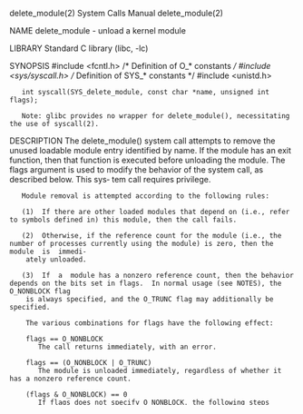 delete_module(2)						      System Calls Manual						      delete_module(2)

NAME
       delete_module - unload a kernel module

LIBRARY
       Standard C library (libc, -lc)

SYNOPSIS
       #include <fcntl.h>	     /* Definition of O_* constants */
       #include <sys/syscall.h>	     /* Definition of SYS_* constants */
       #include <unistd.h>

       int syscall(SYS_delete_module, const char *name, unsigned int flags);

       Note: glibc provides no wrapper for delete_module(), necessitating the use of syscall(2).

DESCRIPTION
       The  delete_module() system call attempts to remove the unused loadable module entry identified by name.	 If the module has an exit function, then that
       function is executed before unloading the module.  The flags argument is used to modify the behavior of the system call, as described below.  This sys‐
       tem call requires privilege.

       Module removal is attempted according to the following rules:

       (1)  If there are other loaded modules that depend on (i.e., refer to symbols defined in) this module, then the call fails.

       (2)  Otherwise, if the reference count for the module (i.e., the number of processes currently using the module) is zero, then the  module  is  immedi‐
	    ately unloaded.

       (3)  If	a  module has a nonzero reference count, then the behavior depends on the bits set in flags.  In normal usage (see NOTES), the O_NONBLOCK flag
	    is always specified, and the O_TRUNC flag may additionally be specified.

	    The various combinations for flags have the following effect:

	    flags == O_NONBLOCK
		   The call returns immediately, with an error.

	    flags == (O_NONBLOCK | O_TRUNC)
		   The module is unloaded immediately, regardless of whether it has a nonzero reference count.

	    (flags & O_NONBLOCK) == 0
		   If flags does not specify O_NONBLOCK, the following steps occur:

		   •  The module is marked so that no new references are permitted.

		   •  If the module's reference count is nonzero, the caller is placed in an uninterruptible sleep state (TASK_UNINTERRUPTIBLE) until the ref‐
		      erence count is zero, at which point the call unblocks.

		   •  The module is unloaded in the usual way.

       The O_TRUNC flag has one further effect on the rules described above.  By default, if a module has an init function but no exit function, then  an  at‐
       tempt to remove the module fails.  However, if O_TRUNC was specified, this requirement is bypassed.

       Using  the  O_TRUNC  flag  is  dangerous!  If the kernel was not built with CONFIG_MODULE_FORCE_UNLOAD, this flag is silently ignored.  (Normally, CON‐
       FIG_MODULE_FORCE_UNLOAD is enabled.)  Using this flag taints the kernel (TAINT_FORCED_RMMOD).

RETURN VALUE
       On success, zero is returned.  On error, -1 is returned and errno is set to indicate the error.

ERRORS
       EBUSY  The module is not "live" (i.e., it is still being initialized or is already marked for removal); or, the module has an init function but has  no
	      exit function, and O_TRUNC was not specified in flags.

       EFAULT name refers to a location outside the process's accessible address space.

       ENOENT No module by that name exists.

       EPERM  The  caller  was not privileged (did not have the CAP_SYS_MODULE capability), or module unloading is disabled (see /proc/sys/kernel/modules_dis‐
	      abled in proc(5)).

       EWOULDBLOCK
	      Other modules depend on this module; or, O_NONBLOCK was specified in flags, but the reference count of this module is nonzero  and  O_TRUNC  was
	      not specified in flags.

STANDARDS
       Linux.

HISTORY
       The  delete_module()  system  call is not supported by glibc.  No declaration is provided in glibc headers, but, through a quirk of history, glibc ver‐
       sions before glibc 2.23 did export an ABI for this system call.	Therefore, in order to employ this system call, it is (before glibc  2.23)  sufficient
       to manually declare the interface in your code; alternatively, you can invoke the system call using syscall(2).

   Linux 2.4 and earlier
       In Linux 2.4 and earlier, the system call took only one argument:

	  int delete_module(const char *name);

       If name is NULL, all unused modules marked auto-clean are removed.

       Some further details of differences in the behavior of delete_module() in Linux 2.4 and earlier are not currently explained in this manual page.

NOTES
       The  uninterruptible sleep that may occur if O_NONBLOCK is omitted from flags is considered undesirable, because the sleeping process is left in an un‐
       killable state.	As at Linux 3.7, specifying O_NONBLOCK is optional, but in future kernels it is likely to become mandatory.

SEE ALSO
       create_module(2), init_module(2), query_module(2), lsmod(8), modprobe(8), rmmod(8)

Linux man-pages 6.7							  2023-10-31							      delete_module(2)
